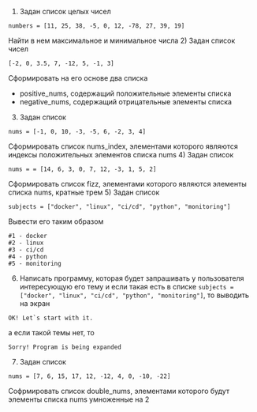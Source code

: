 1) Задан список целых чисел
```
numbers = [11, 25, 38, -5, 0, 12, -78, 27, 39, 19]
```
Найти в нем максимальное и минимальное числа
2) Задан список чисел
```
[-2, 0, 3.5, 7, -12, 5, -1, 3]
```
Сформировать на его основе два списка
- positive_nums, содержащий положительные элементы списка
- negative_nums, содержащий отрицательные элементы списка
3) Задан список
```
nums = [-1, 0, 10, -3, -5, 6, -2, 3, 4]
```
Сформировать список nums_index, элементами которого являются индексы положительных элементов списка nums
4) Задан список 
```
nums = = [14, 6, 3, 0, 7, 12, -3, 1, 5, 2]
```
Сформировать список fizz, элементами которого являются элементы списка nums, кратные трем
5) Задан список
```
subjects = ["docker", "linux", "ci/cd", "python", "monitoring"]
```
Вывести его таким образом
```
#1 - docker
#2 - linux
#3 - ci/cd
#4 - python
#5 - monitoring
```
6) Написать программу, которая будет запрашивать у пользователя интересующую его тему и если такая есть в списке ```subjects = ["docker", "linux", "ci/cd", "python", "monitoring"]```, то выводить на экран
```
OK! Let`s start with it.
```
а если такой темы нет, то 
```
Sorry! Program is being expanded
```
7) Задан список
```
nums = [7, 6, 15, 17, 12, -12, 4, 0, -10, -22]
```
Софрмировать список double_nums, элементами которого будут элементы списка  nums умноженные на 2
